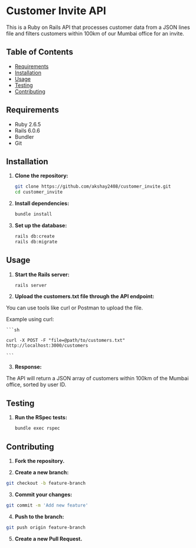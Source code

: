 # Customer Invite API

This is a Ruby on Rails API that processes customer data from a JSON lines file and filters customers within 100km of our Mumbai office for an invite.

## Table of Contents

- [Requirements](#requirements)
- [Installation](#installation)
- [Usage](#usage)
- [Testing](#testing)
- [Contributing](#contributing)

## Requirements

- Ruby 2.6.5
- Rails 6.0.6
- Bundler
- Git

## Installation

1. **Clone the repository:**

   ```sh
   git clone https://github.com/akshay2408/customer_invite.git
   cd customer_invite
   ```

2. **Install dependencies:**

   ```sh
   bundle install
   ```

3. **Set up the database:**

   ```sh
   rails db:create
   rails db:migrate
   ```

## Usage

1. **Start the Rails server:**

   ```sh
   rails server
   ```

2. **Upload the customers.txt file through the API endpoint:**

You can use tools like curl or Postman to upload the file.

Example using curl:

    ```sh

    curl -X POST -F "file=@path/to/customers.txt" http://localhost:3000/customers

    ```

3. **Response:**

The API will return a JSON array of customers within 100km of the Mumbai office, sorted by user ID.

## Testing

1. **Run the RSpec tests:**

   ```sh
   bundle exec rspec
   ```

## Contributing

1. **Fork the repository.**

2. **Create a new branch:**

```sh
git checkout -b feature-branch
```

3. **Commit your changes:**

```sh
git commit -m 'Add new feature'
```

4. **Push to the branch:**

```sh
git push origin feature-branch
```

5. **Create a new Pull Request.**
